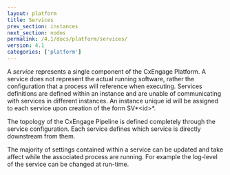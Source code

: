 ```yaml
---
layout: platform
title: Services
prev_section: instances
next_section: nodes
permalink: /4.1/docs/platform/services/
version: 4.1
categories: ['platform']
---
```


A *service* represents a single component of the CxEngage Platform. A service does
not represent the actual running software, rather the configuration that a process
will reference when executing. Services definitions are defined within an instance
and are unable of communicating with services in different instances. An instance
unique id will be assigned to each service upon creation of the form SV*\<id\>*.

The topology of the CxEngage Pipeline is defined completely through the service configuration.
Each service defines which service is directly downstream from them.

The majority of settings contained within a service can be updated and take affect while the associated
process are running. For example the log-level of the service can be changed at run-time.
